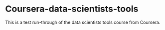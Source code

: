 # Coursera-data-scientists-tools
This is a test run-through of the data scientists tools course from Coursera. 
